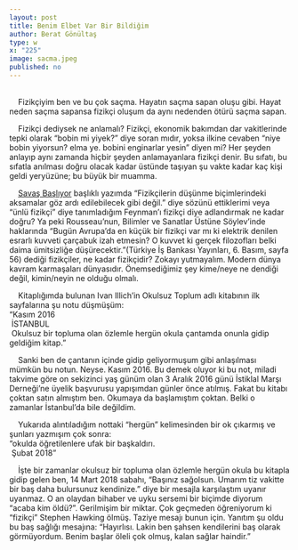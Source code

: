 ```yaml
---
layout: post
title: Benim Elbet Var Bir Bildiğim
author: Berat Gönültaş
type: w
x: "225"
image: sacma.jpeg
published: no
---
```

<br/>
&nbsp;&nbsp;&nbsp;&nbsp;Fizikçiyim ben ve bu çok saçma. Hayatın saçma sapan oluşu gibi. Hayat neden saçma sapansa fizikçi oluşum da aynı nedenden ötürü saçma sapan.

&nbsp;&nbsp;&nbsp;&nbsp;Fizikçi dediysek ne anlamalı? Fizikçi, ekonomik bakımdan dar vakitlerinde tepki olarak “bobin mi yiyek?” diye soran mıdır, yoksa ilkine cevaben “niye bobin yiyorsun? elma ye. bobini enginarlar yesin” diyen mi? Her şeyden anlayıp aynı zamanda hiçbir şeyden anlamayanlara fizikçi denir. Bu sıfatı, bu sıfatla anılması doğru olacak kadar üstünde taşıyan şu vakte kadar kaç kişi geldi yeryüzüne; bu büyük bir muamma.

&nbsp;&nbsp;&nbsp;&nbsp;<a href="http://www.ceriha.com/2018/05/26/savas-basliyor.html" target="_blank">Savaş Başlıyor</a> başlıklı yazımda “Fizikçilerin düşünme biçimlerindeki aksamalar göz ardı edilebilecek gibi değil.” diye sözünü ettiklerimi veya “ünlü fizikçi” diye tanımladığım Feynman’ı fizikçi diye adlandırmak ne kadar doğru? Ya peki Rousseau’nun, Bilimler ve Sanatlar Üstüne Söylev’inde haklarında “Bugün Avrupa’da en küçük bir fizikçi var mı ki elektrik denilen esrarlı kuvveti çarçabuk izah etmesin? O kuvvet ki gerçek filozofları belki daima ümitsizliğe düşürecektir.”(Türkiye İş Bankası Yayınları, 6. Basım, sayfa 56) dediği fizikçiler, ne kadar fizikçidir? Zokayı yutmayalım. Modern dünya kavram karmaşaları dünyasıdır. Önemsediğimiz şey kime/neye ne dendiği değil, kimin/neyin ne olduğu olmalı.

&nbsp;&nbsp;&nbsp;&nbsp;Kitaplığımda bulunan Ivan Illich’in Okulsuz Toplum adlı kitabının ilk sayfalarına şu notu düşmüşüm:  
“Kasım 2016  
&nbsp;İSTANBUL  
&nbsp;Okulsuz bir topluma olan özlemle hergün okula çantamda onunla gidip geldiğim kitap.”

&nbsp;&nbsp;&nbsp;&nbsp;Sanki ben de çantanın içinde gidip geliyormuşum gibi anlaşılması mümkün bu notun. Neyse. Kasım 2016. Bu demek oluyor ki bu not, miladi takvime göre on sekizinci yaş günüm olan 3 Aralık 2016 günü İstiklal Marşı Derneği’ne üyelik başvurusu yapışımdan günler önce atılmış. Fakat bu kitabı çoktan satın almıştım ben. Okumaya da başlamıştım çoktan. Belki o zamanlar İstanbul’da bile değildim.

&nbsp;&nbsp;&nbsp;&nbsp;Yukarıda alıntıladığım nottaki “hergün” kelimesinden bir ok çıkarmış ve şunları yazmışım çok sonra:  
“okulda öğretilenlere ufak bir başkaldırı.  
&nbsp;Şubat 2018”

&nbsp;&nbsp;&nbsp;&nbsp;İşte bir zamanlar okulsuz bir topluma olan özlemle hergün okula bu kitapla gidip gelen ben, 14 Mart 2018 sabahı, “Başınız sağolsun. Umarım tiz vakitte bir baş daha bulursunuz kendinize.” diye bir mesajla karşılaştım uyanır uyanmaz. O an olaydan bihaber ve uyku sersemi bir biçimde diyorum “acaba kim öldü?”. Gerilmişim bir miktar. Çok geçmeden öğreniyorum ki “fizikçi” Stephen Hawking ölmüş. Taziye mesajı bunun için. Yanıtım şu oldu bu baş sağlığı mesajına: “Hayırlısı. Lakin ben şahsen kendilerini baş olarak görmüyordum. Benim başlar öleli çok olmuş, kalan sağlar haindir.”

<!--&nbsp;&nbsp;&nbsp;&nbsp;İstiklal Marşı Derneği’ndeki serüvenim üyelik başvurum sonuçlanana kadar bile süremedi. İletişim kopukluğunu bir arayı açış, uzaklaşış olarak görmem ben. Kendisiyle her geçen gün daha da yakınlaştığımı hissettiğim şair, benim de sofrada bulunduğum, derneğin İstanbul şubesindeki, menüsü çorba ve bulgur pilavı olan akşam yemeklerinden birinin ardından şunları demişti:

&nbsp;&nbsp;&nbsp;&nbsp;“Ümmi, yani okuma yazma bilmeyen, Arapça kökenli bu kelime, Arapça’da ‘ana’ kelimesinin yerini tutan kelimeyle aynı kökten gelir. Yani anadan doğmuş gibi, o saflıkta, tertemiz.”

<!--&nbsp;&nbsp;&nbsp;&nbsp;Kitaplara attığım tarihler bazen bir tarihten fazlası oluyor. Rasim Özdenören'in Uyumsuzlar isimli öykü kitabını kitap çıkar çıkmaz satın almıştım. Okumaya da başlamıştım. Satın aldığımda veya okumaya başladığımda tarih atmayı unuttuğum bir kitap daha. Daha sonradan, geçenlerde tarih attım, bir notla birlikte.  
"30-31 Mayıs 2018 gecesi  
Beraber 'Uyumsuzlar' öyküsünü okuduk.."

&nbsp;&nbsp;&nbsp;&nbsp;Ivan Illich'in Şenlikli Toplum adlı kitabını sipariş vermiştim. Geçen pazartesi elime ulaştı. Ona atılan not ise şu:  
"06.06.2018  
&nbsp;Elaziz  
&nbsp;Hüzünlü gece.."

&nbsp;&nbsp;&nbsp;&nbsp;Aslında burada bahsedilen de ayın beşini altısına bağlayan gece.

&nbsp;&nbsp;&nbsp;&nbsp;Fizikçiyim ben ve bu çok saçma. Hayatın saçma sapan oluşu gibi. Hayat neden saçma sapansa fizikçi oluşum da aynı nedenden ötürü saçma sapan.

&nbsp;&nbsp;&nbsp;&nbsp;“Benim elbet bir bildiğim var:”

&nbsp;&nbsp;&nbsp;&nbsp;yazıyor...

&nbsp;&nbsp;&nbsp;&nbsp;“Hayat saçma sapandır.”-->
